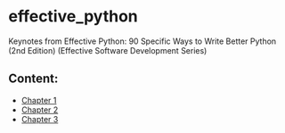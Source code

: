 # effective_python
Keynotes from Effective Python: 90 Specific Ways to Write Better Python (2nd Edition) (Effective Software Development Series)


## Content:
* [Chapter 1](https://github.com/almazkun/effective_python/blob/master/chapter_1_pythonic_thinking_items_1-10/README.md)
* [Chapter 2](https://github.com/almazkun/effective_python/blob/master/chapter_2_Lists_and_Dictionaries_item_11-20/README.md)
* [Chapter 3](https://github.com/almazkun/effective_python/blob/master/chapter_3_Functions_item_19-30/README.md)
